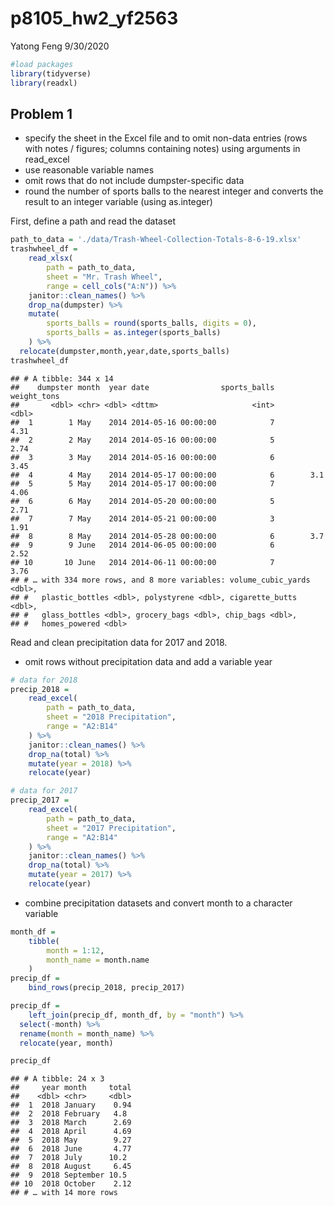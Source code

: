p8105\_hw2\_yf2563
================
Yatong Feng
9/30/2020

``` r
#load packages
library(tidyverse)
library(readxl)
```

## Problem 1

  - specify the sheet in the Excel file and to omit non-data entries
    (rows with notes / figures; columns containing notes) using
    arguments in read\_excel
  - use reasonable variable names
  - omit rows that do not include dumpster-specific data
  - round the number of sports balls to the nearest integer and converts
    the result to an integer variable (using as.integer)

First, define a path and read the dataset

``` r
path_to_data = './data/Trash-Wheel-Collection-Totals-8-6-19.xlsx'
trashwheel_df = 
    read_xlsx(
        path = path_to_data,
        sheet = "Mr. Trash Wheel",
        range = cell_cols("A:N")) %>% 
    janitor::clean_names() %>% 
    drop_na(dumpster) %>% 
    mutate(
        sports_balls = round(sports_balls, digits = 0),
        sports_balls = as.integer(sports_balls)
    ) %>% 
  relocate(dumpster,month,year,date,sports_balls)
trashwheel_df
```

    ## # A tibble: 344 x 14
    ##    dumpster month  year date                sports_balls weight_tons
    ##       <dbl> <chr> <dbl> <dttm>                     <int>       <dbl>
    ##  1        1 May    2014 2014-05-16 00:00:00            7        4.31
    ##  2        2 May    2014 2014-05-16 00:00:00            5        2.74
    ##  3        3 May    2014 2014-05-16 00:00:00            6        3.45
    ##  4        4 May    2014 2014-05-17 00:00:00            6        3.1 
    ##  5        5 May    2014 2014-05-17 00:00:00            7        4.06
    ##  6        6 May    2014 2014-05-20 00:00:00            5        2.71
    ##  7        7 May    2014 2014-05-21 00:00:00            3        1.91
    ##  8        8 May    2014 2014-05-28 00:00:00            6        3.7 
    ##  9        9 June   2014 2014-06-05 00:00:00            6        2.52
    ## 10       10 June   2014 2014-06-11 00:00:00            7        3.76
    ## # … with 334 more rows, and 8 more variables: volume_cubic_yards <dbl>,
    ## #   plastic_bottles <dbl>, polystyrene <dbl>, cigarette_butts <dbl>,
    ## #   glass_bottles <dbl>, grocery_bags <dbl>, chip_bags <dbl>,
    ## #   homes_powered <dbl>

Read and clean precipitation data for 2017 and 2018.

  - omit rows without precipitation data and add a variable year

<!-- end list -->

``` r
# data for 2018
precip_2018 = 
    read_excel(
        path = path_to_data,
        sheet = "2018 Precipitation",
        range = "A2:B14"
    ) %>% 
    janitor::clean_names() %>% 
    drop_na(total) %>% 
    mutate(year = 2018) %>% 
    relocate(year)
```

``` r
# data for 2017
precip_2017 = 
    read_excel(
        path = path_to_data,
        sheet = "2017 Precipitation",
        range = "A2:B14"
    ) %>% 
    janitor::clean_names() %>% 
    drop_na(total) %>% 
    mutate(year = 2017) %>% 
    relocate(year)
```

  - combine precipitation datasets and convert month to a character
    variable

<!-- end list -->

``` r
month_df = 
    tibble(
        month = 1:12,
        month_name = month.name
    )
precip_df = 
    bind_rows(precip_2018, precip_2017)

precip_df =
    left_join(precip_df, month_df, by = "month") %>% 
  select(-month) %>% 
  rename(month = month_name) %>%
  relocate(year, month)

precip_df
```

    ## # A tibble: 24 x 3
    ##     year month     total
    ##    <dbl> <chr>     <dbl>
    ##  1  2018 January    0.94
    ##  2  2018 February   4.8 
    ##  3  2018 March      2.69
    ##  4  2018 April      4.69
    ##  5  2018 May        9.27
    ##  6  2018 June       4.77
    ##  7  2018 July      10.2 
    ##  8  2018 August     6.45
    ##  9  2018 September 10.5 
    ## 10  2018 October    2.12
    ## # … with 14 more rows
